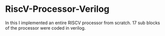 # RiscV-Processor-Verilog
In this I implemented an entire RISCV processor from scratch. 17 sub blocks of the processor were coded in verilog.
